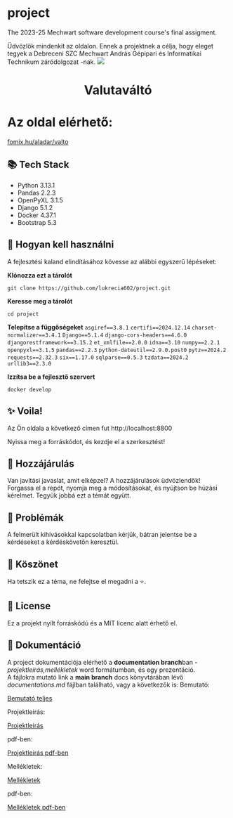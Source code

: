 
# project
 The 2023-25 Mechwart software development course's final assigment.

Üdvözlök mindenkit az oldalon. Ennek a projektnek a célja, hogy eleget tegyek a Debreceni SZC Mechwart András Gépipari és Informatikai Technikum záródolgozat -nak.
<img src="https://www.dszcmechwart.hu/_next/image?url=https%3A%2F%2Fdeb-mechwart.cms.intezmeny.edir.hu%2Fuploads%2Fthumbnail_mehwart_f1dce688ee.png&w=256&q=90">

 <h1 align="center">Valutaváltó</h1>


# Az oldal elérhető:
[fomix.hu/aladar/valto](http://fomix.hu/aladar/valto.html)


## 📚 Tech Stack

- Python 3.13.1
- Pandas 2.2.3
- OpenPyXL 3.1.5
- Django 5.1.2
- Docker 4.37.1
- Bootstrap 5.3


## 🚀 Hogyan kell használni

A fejlesztési kaland elindításához kövesse az alábbi egyszerű lépéseket:


**Klónozza ezt a tárolót**

```git clone https://github.com/lukrecia602/project.git```


**Keresse meg a tárolót**

```cd project```


**Telepítse a függőségeket**
```asgiref==3.8.1```
```certifi==2024.12.14```
```charset-normalizer==3.4.1```
```Django==5.1.4```
```django-cors-headers==4.6.0```
```djangorestframework==3.15.2```
```et_xmlfile==2.0.0```
```idna==3.10```
```numpy==2.2.1```
```openpyxl==3.1.5```
```pandas==2.2.3```
```python-dateutil==2.9.0.post0```
```pytz==2024.2```
```requests==2.32.3```
```six==1.17.0```
```sqlparse==0.5.3```
```tzdata==2024.2```
```urllib3==2.3.0```


**Izzítsa be a fejlesztő szervert**

```docker develop```

## ✨ Voila!

Az Ön oldala a következő címen fut http://localhost:8800

Nyissa meg a forráskódot, és kezdje el a szerkesztést!


## 🤝 Hozzájárulás

Van javítási javaslat, amit elképzel? A hozzájárulások üdvözlendők! Forgassa el a repót, nyomja meg a módosításokat, és nyújtson be húzási kérelmet. Tegyük jobbá ezt a témát együtt.

## 👾 Problémák

A felmerült kihívásokkal kapcsolatban kérjük, bátran jelentse be a kérdéseket a kérdéskövetőn keresztül.

## 🙏 Köszönet

Ha tetszik ez a téma, ne felejtse el megadni a ⭐.

## 📝 License

Ez a projekt nyílt forráskódú és a MIT licenc alatt érhető el.

## 💌 Dokumentáció
A project dokumentációja elérhető a **documentation branch**ban - _projektleírás,mellékletek_ word formátumban, és egy prezentáció.
<br> A fájlokra mutató link a **main branch** docs könyvtárában lévő _documentations.md_ fájlban található, vagy a következők is:
Bemutató:
<p><a href="https://github.com/lukrecia602/project/blob/documentation/Valutav%C3%A1lt%C3%B3_teljes_t%C3%B6m%C3%B6ritett.pptx">Bemutató teljes</a></p>
Projektleirás:
<p><a href="https://github.com/lukrecia602/project/blob/documentation/Projektfeladat%20leir%C3%A1s.docx">Projektleirás</a></p>
pdf-ben:
<p><a href="https://github.com/lukrecia602/project/blob/documentation/Projektfeladat%20leir%C3%A1s.pdf">Projektleirás pdf-ben</a></p>
Mellékletek:
<p><a href="https://github.com/lukrecia602/project/blob/documentation/Mell%C3%A9kletek.docx">Mellékletek</a></p>
pdf-ben:
<p><a href="https://github.com/lukrecia602/project/blob/documentation/Mell%C3%A9kletek.pdf">Mellékletek pdf-ben</a></p>
